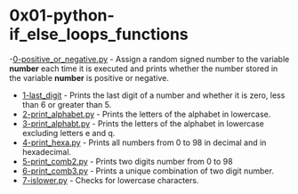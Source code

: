 # 0x01-python-if_else_loops_functions

-[0-positive_or_negative.py]() - Assign a random signed number to the variable **number** each time it is executed and prints whether the number stored in the variable **number** is positive or negative.

- [1-last_digit](https://github.com/CharlesMariga/alx-higher_level_programming/blob/main/0x01-python-if_else_loops_functions/1-last_digit.py) - Prints the last digit of a number and whether it is zero, less than 6 or greater than 5.
- [2-print_alphabet.py](https://github.com/CharlesMariga/alx-higher_level_programming/blob/main/0x01-python-if_else_loops_functions/2-print_alphabet.py) - Prints the letters of the alphabet in lowercase.
- [3-print_alphabt.py](https://github.com/CharlesMariga/alx-higher_level_programming/blob/main/0x01-python-if_else_loops_functions/3-print_alphabt.py) - Prints the letters of the alphabet in lowercase excluding letters e and q.
- [4-print_hexa.py](https://github.com/CharlesMariga/alx-higher_level_programming/blob/main/0x01-python-if_else_loops_functions/3-print_alphabt.py) - Prints all numbers from 0 to 98 in decimal and in hexadecimal.
- [5-print_comb2.py](https://github.com/CharlesMariga/alx-higher_level_programming/blob/main/0x01-python-if_else_loops_functions/5-print_comb2.py) -
  Prints two digits number from 0 to 98
- [6-print_comb3.py](https://github.com/CharlesMariga/alx-higher_level_programming/blob/main/0x01-python-if_else_loops_functions/6-print_comb3.py) - Prints a unique combination of two digit number.
- [7-islower.py]() - Checks for lowercase characters.
